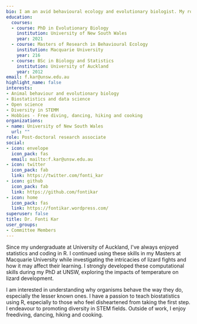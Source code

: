 ```yaml
---
bio: I am an avid behavioural ecology and evolutionary biologist. My role current involves developing R packages for several departments at UNSW. 
education:
  courses:
  - course: PhD in Evolutionary Biology
    institution: University of New South Wales
    year: 2021
  - course: Masters of Research in Behavioural Ecology
    institution: Macquarie University
    year: 216   
  - course: BSc in Biology and Statistics
    institution: University of Auckland
    year: 2012
email: f.kar@unsw.edu.au
highlight_name: false
interests:
- Animal behaviour and evolutionary biology
- Biostatistics and data science
- Open science
- Diversity in STEMM 
- Hobbies - Free diving, dancing, hiking and cooking
organizations:
- name: University of New South Wales
  url: ""
role: Post-doctoral research associate
social:
- icon: envelope
  icon_pack: fas
  email: mailto:f.kar@unsw.edu.au
- icon: twitter
  icon_pack: fab
  link: https://twitter.com/fonti_kar
- icon: github
  icon_pack: fab
  link: https://github.com/fontikar
- icon: home
  icon_pack: fas
  link: https://fontikar.wordpress.com/
superuser: false
title: Dr. Fonti Kar
user_groups:
- Committee Members
---
```


Since my undergraduate at University of Auckland, I've always enjoyed statistics and coding in R. I continued using these skills in my Masters at Macquarie University while investigating the intricacies of lizard fights and how it may affect their learning. I strongly developed these computational skills during my PhD at UNSW, exploring the impacts of temperature on lizard development. 

I am interested in understanding why organisms behave the way they do, especially the lesser known ones. I have a passion to teach biostatistics using R, especially to those who feel disheartened from taking the first step. I endeavour to promoting diversity in STEM fields. Outside of work, I enjoy freediving, dancing, hiking and cooking.